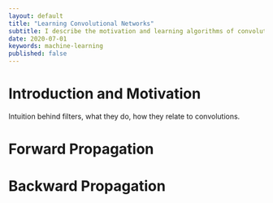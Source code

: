 ```yaml
---
layout: default
title: "Learning Convolutional Networks"
subtitle: I describe the motivation and learning algorithms of convolutional neural networks.
date: 2020-07-01
keywords: machine-learning
published: false
---
```


# Introduction and Motivation

Intuition behind filters, what they do, how they relate to convolutions.

# Forward Propagation


# Backward Propagation

